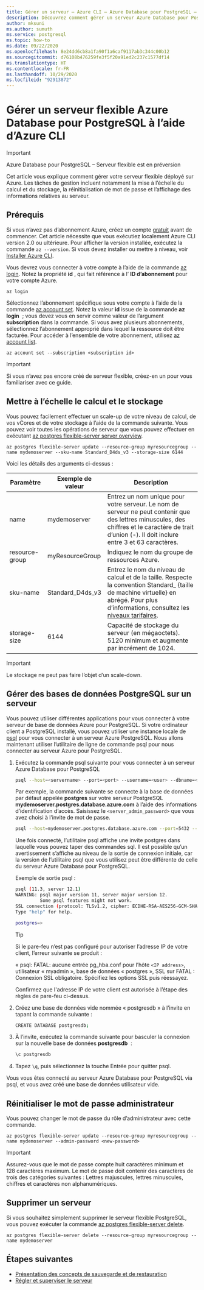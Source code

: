 ```yaml
---
title: Gérer un serveur – Azure CLI – Azure Database pour PostgreSQL – Serveur flexible
description: Découvrez comment gérer un serveur Azure Database pour PostgreSQL – Serveur flexible à partir d’Azure CLI.
author: mksuni
ms.author: sumuth
ms.service: postgresql
ms.topic: how-to
ms.date: 09/22/2020
ms.openlocfilehash: 8e24dd6cb8a1fa90f1a6caf9117ab3c344c00b12
ms.sourcegitcommit: d76108b476259fe3f5f20a91ed2c237c1577df14
ms.translationtype: HT
ms.contentlocale: fr-FR
ms.lasthandoff: 10/29/2020
ms.locfileid: "92913872"
---
```

# <a name="manage-an-azure-database-for-postgresql---flexible-server-using-the-azure-cli"></a>Gérer un serveur flexible Azure Database pour PostgreSQL à l’aide d’Azure CLI

> [!IMPORTANT]
> Azure Database pour PostgreSQL – Serveur flexible est en préversion

Cet article vous explique comment gérer votre serveur flexible déployé sur Azure. Les tâches de gestion incluent notamment la mise à l’échelle du calcul et du stockage, la réinitialisation de mot de passe et l’affichage des informations relatives au serveur.

## <a name="prerequisites"></a>Prérequis
Si vous n’avez pas d’abonnement Azure, créez un compte [gratuit](https://azure.microsoft.com/free/) avant de commencer. Cet article nécessite que vous exécutiez localement Azure CLI version 2.0 ou ultérieure. Pour afficher la version installée, exécutez la commande `az --version`. Si vous devez installer ou mettre à niveau, voir [Installer Azure CLI](/cli/azure/install-azure-cli).

Vous devrez vous connecter à votre compte à l’aide de la commande [az login](/cli/azure/reference-index#az-login). Notez la propriété **id** , qui fait référence à l’ **ID d’abonnement** pour votre compte Azure.

```azurecli-interactive
az login
```

Sélectionnez l’abonnement spécifique sous votre compte à l’aide de la commande [az account set](/cli/azure/account). Notez la valeur **id** issue de la commande **az login**  ; vous devez vous en servir comme valeur de l’argument **subscription** dans la commande. Si vous avez plusieurs abonnements, sélectionnez l’abonnement approprié dans lequel la ressource doit être facturée. Pour accéder à l’ensemble de votre abonnement, utilisez [az account list](/cli/azure/account#az-account-list).

```azurecli
az account set --subscription <subscription id>
```

> [!Important]
> Si vous n’avez pas encore créé de serveur flexible, créez-en un pour vous familiariser avec ce guide.

## <a name="scale-compute-and-storage"></a>Mettre à l’échelle le calcul et le stockage

Vous pouvez facilement effectuer un scale-up de votre niveau de calcul, de vos vCores et de votre stockage à l’aide de la commande suivante. Vous pouvez voir toutes les opérations de serveur que vous pouvez effectuer en exécutant [az postgres flexible-server server overview](https://docs.microsoft.com/cli/azure/postgres/flexible-server).

```azurecli-interactive
az postgres flexible-server update --resource-group myresourcegroup --name mydemoserver --sku-name Standard_D4ds_v3 --storage-size 6144
```

Voici les détails des arguments ci-dessus :

**Paramètre** | **Exemple de valeur** | **Description**
---|---|---
name | mydemoserver | Entrez un nom unique pour votre serveur. Le nom de serveur ne peut contenir que des lettres minuscules, des chiffres et le caractère de trait d’union (-). Il doit inclure entre 3 et 63 caractères.
resource-group | myResourceGroup | Indiquez le nom du groupe de ressources Azure.
sku-name|Standard_D4ds_v3|Entrez le nom du niveau de calcul et de la taille. Respecte la convention Standard_ {taille de machine virtuelle} en abrégé. Pour plus d’informations, consultez les [niveaux tarifaires](../concepts-pricing-tiers.md).
storage-size | 6144 | Capacité de stockage du serveur (en mégaoctets). 5120 minimum et augmente par incrément de 1024.

> [!IMPORTANT]
> Le stockage ne peut pas faire l’objet d’un scale-down. 

## <a name="manage-postgresql-databases-on-a-server"></a>Gérer des bases de données PostgreSQL sur un serveur

Vous pouvez utiliser différentes applications pour vous connecter à votre serveur de base de données Azure pour PostgreSQL. Si votre ordinateur client a PostgreSQL installé, vous pouvez utiliser une instance locale de [psql](https://www.postgresql.org/docs/current/static/app-psql.html) pour vous connecter à un serveur Azure PostgreSQL. Nous allons maintenant utiliser l’utilitaire de ligne de commande psql pour nous connecter au serveur Azure pour PostgreSQL.

1. Exécutez la commande psql suivante pour vous connecter à un serveur Azure Database pour PostgreSQL

   ```bash
   psql --host=<servername> --port=<port> --username=<user> --dbname=<dbname>
   ```

   Par exemple, la commande suivante se connecte à la base de données par défaut appelée **postgres** sur votre serveur PostgreSQL **mydemoserver.postgres.database.azure.com** à l’aide des informations d’identification d’accès. Saisissez le `<server_admin_password>` que vous avez choisi à l’invite de mot de passe.
  
   ```bash
   psql --host=mydemoserver.postgres.database.azure.com --port=5432 --username=myadmin --dbname=postgres
   ```

   Une fois connecté, l’utilitaire psql affiche une invite postgres dans laquelle vous pouvez taper des commandes sql. Il est possible qu’un avertissement s’affiche au niveau de la sortie de connexion initiale, car la version de l’utilitaire psql que vous utilisez peut être différente de celle du serveur Azure Database pour PostgreSQL.

   Exemple de sortie psql :

   ```bash
   psql (11.3, server 12.1)
   WARNING: psql major version 11, server major version 12.
            Some psql features might not work.
   SSL connection (protocol: TLSv1.2, cipher: ECDHE-RSA-AES256-GCM-SHA384, bits: 256, compression: off)
   Type "help" for help.

   postgres=>
   ```

   > [!TIP]
   > Si le pare-feu n’est pas configuré pour autoriser l’adresse IP de votre client, l’erreur suivante se produit :
   >
   > « psql: FATAL: aucune entrée pg_hba.conf pour l’hôte `<IP address>`, utilisateur « myadmin », base de données « postgres », SSL sur FATAL : Connexion SSL obligatoire. Spécifiez les options SSL puis réessayez.
   >
   > Confirmez que l'adresse IP de votre client est autorisée à l’étape des règles de pare-feu ci-dessus.

2. Créez une base de données vide nommée « postgresdb » à l’invite en tapant la commande suivante :

    ```bash
    CREATE DATABASE postgresdb;
    ```

3. À l’invite, exécutez la commande suivante pour basculer la connexion sur la nouvelle base de données **postgresdb**  :

    ```bash
    \c postgresdb
    ```

4. Tapez `\q`, puis sélectionnez la touche Entrée pour quitter psql.

Vous vous êtes connecté au serveur Azure Database pour PostgreSQL via psql, et vous avez créé une base de données utilisateur vide.

## <a name="reset-admin-password"></a>Réinitialiser le mot de passe administrateur
Vous pouvez changer le mot de passe du rôle d’administrateur avec cette commande.
```azurecli-interactive
az postgres flexible-server update --resource-group myresourcegroup --name mydemoserver --admin-password <new-password>
```

> [!IMPORTANT]
> Assurez-vous que le mot de passe compte huit caractères minimum et 128 caractères maximum.
> Le mot de passe doit contenir des caractères de trois des catégories suivantes : Lettres majuscules, lettres minuscules, chiffres et caractères non alphanumériques.

## <a name="delete-a-server"></a>Supprimer un serveur

Si vous souhaitez simplement supprimer le serveur flexible PostgreSQL, vous pouvez exécuter la commande [az postgres flexible-server delete](https://docs.microsoft.com/cli/azure/postgres/flexible-server#az-PostgreSQL-flexible-server-delete).

```azurecli-interactive
az postgres flexible-server delete --resource-group myresourcegroup --name mydemoserver
```

## <a name="next-steps"></a>Étapes suivantes

- [Présentation des concepts de sauvegarde et de restauration](concepts-backup-restore.md)
- [Régler et superviser le serveur](concepts-monitoring.md)